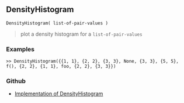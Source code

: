 ## DensityHistogram 

```
DensityHistogram( list-of-pair-values )
```

> plot a density histogram for a `list-of-pair-values`

### Examples
 
```
>> DensityHistogram({{1, 1}, {2, 2}, {3, 3}, None, {3, 3}, {5, 5}, f(), {2, 2}, {1, 1}, foo, {2, 2}, {3, 3}})
```

### Github

* [Implementation of DensityHistogram](https://github.com/axkr/symja_android_library/blob/master/symja_android_library/matheclipse-core/src/main/java/org/matheclipse/core/builtin/ManipulateFunction.java#L1902) 
